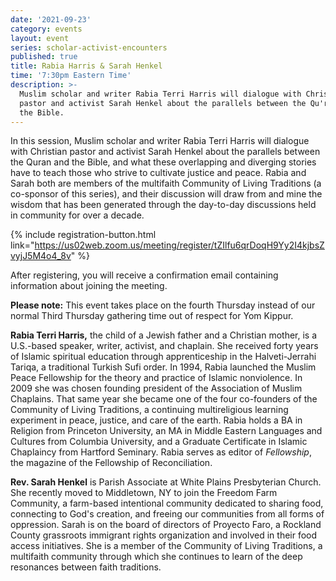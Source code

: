 ```yaml
---
date: '2021-09-23'
category: events
layout: event
series: scholar-activist-encounters
published: true
title: Rabia Harris & Sarah Henkel
time: '7:30pm Eastern Time'
description: >-
  Muslim scholar and writer Rabia Terri Harris will dialogue with Christian
  pastor and activist Sarah Henkel about the parallels between the Qu'ran and
  the Bible.
---
```

In this session, Muslim scholar and writer Rabia Terri Harris will dialogue with Christian pastor and activist Sarah Henkel about the parallels between the Quran and the Bible, and what these overlapping and diverging stories have to teach those who strive to cultivate justice and peace. Rabia and Sarah both are members of the multifaith Community of Living Traditions (a co-sponsor of this series), and their discussion will draw from and mine the wisdom that has been generated through the day-to-day discussions held in community for over a decade.

{% include registration-button.html link="https://us02web.zoom.us/meeting/register/tZIlfu6qrDoqH9Yy2I4kjbsZvyjJ5M4o4_8v" %}

After registering, you will receive a confirmation email containing information about joining the meeting.

**Please note:** This event takes place on the fourth Thursday instead of our normal Third Thursday gathering time out of respect for Yom Kippur.

**Rabia Terri Harris,** the child of a Jewish father and a Christian mother, is a U.S.-based speaker, writer, activist, and chaplain. She received forty years of Islamic spiritual education through apprenticeship in the Halveti-Jerrahi Tariqa, a traditional Turkish Sufi order. In 1994, Rabia launched the Muslim Peace Fellowship for the theory and practice of Islamic nonviolence. In 2009 she was chosen founding president of the Association of Muslim Chaplains. That same year she became one of the four co-founders of the Community of Living Traditions, a continuing multireligious learning experiment in peace, justice, and care of the earth. Rabia holds a BA in Religion from Princeton University, an MA in Middle Eastern Languages and Cultures from Columbia University, and a Graduate Certificate in Islamic Chaplaincy from Hartford Seminary.  Rabia serves as editor of _Fellowship_, the magazine of the Fellowship of Reconciliation.

**Rev. Sarah Henkel** is Parish Associate at White Plains Presbyterian Church. She recently moved to Middletown, NY to join the Freedom Farm Community, a farm-based intentional community dedicated to sharing food, connecting to God's creation, and freeing our communities from all forms of oppression. Sarah is on the board of directors of Proyecto Faro, a Rockland County grassroots immigrant rights organization and involved in their food access initiatives. She is a member of the Community of Living Traditions, a multifaith community through which she continues to learn of the deep resonances between faith traditions.
